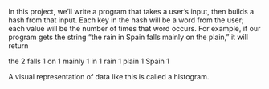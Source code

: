 In this project, we’ll write a program that takes a user’s input, then builds a hash from that input. Each key in the hash will be a word from the user; each value will be the number of times that word occurs. For example, if our program gets the string “the rain in Spain falls mainly on the plain,” it will return

the 2
falls 1
on 1
mainly 1
in 1
rain 1
plain 1
Spain 1

A visual representation of data like this is called a histogram.